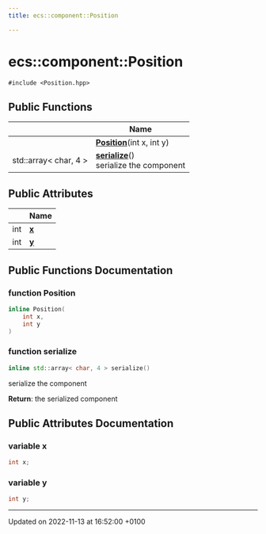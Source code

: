 ```yaml
---
title: ecs::component::Position

---
```


# ecs::component::Position






`#include <Position.hpp>`

## Public Functions

|                | Name           |
| -------------- | -------------- |
| | **[Position](Classes/structecs_1_1component_1_1_position.md#function-position)**(int x, int y) |
| std::array< char, 4 > | **[serialize](Classes/structecs_1_1component_1_1_position.md#function-serialize)**()<br>serialize the component  |

## Public Attributes

|                | Name           |
| -------------- | -------------- |
| int | **[x](Classes/structecs_1_1component_1_1_position.md#variable-x)**  |
| int | **[y](Classes/structecs_1_1component_1_1_position.md#variable-y)**  |

## Public Functions Documentation

### function Position

```cpp
inline Position(
    int x,
    int y
)
```


### function serialize

```cpp
inline std::array< char, 4 > serialize()
```

serialize the component 

**Return**: the serialized component 

## Public Attributes Documentation

### variable x

```cpp
int x;
```


### variable y

```cpp
int y;
```


-------------------------------

Updated on 2022-11-13 at 16:52:00 +0100